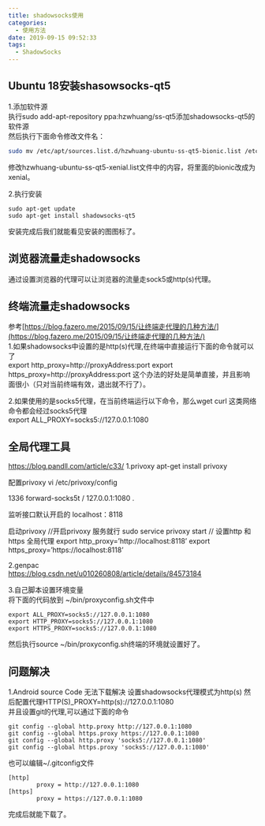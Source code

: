 ```yaml
---
title: shadowsocks使用
categories:
  - 使用方法
date: 2019-09-15 09:52:33
tags:
  - ShadowSocks
---
```


## Ubuntu 18安装shasowsocks-qt5
1.添加软件源  
执行sudo add-apt-repository ppa:hzwhuang/ss-qt5添加shadowsocks-qt5的软件源  
然后执行下面命令修改文件名：  
```bash
sudo mv /etc/apt/sources.list.d/hzwhuang-ubuntu-ss-qt5-bionic.list /etc/apt/sources.list.d/hzwhuang-ubuntu-ss-qt5-xenial.list
```
修改hzwhuang-ubuntu-ss-qt5-xenial.list文件中的内容，将里面的bionic改成为xenial。  

2.执行安装
```
sudo apt-get update
sudo apt-get install shadowsocks-qt5
```
安装完成后我们就能看见安装的图图标了。  

## 浏览器流量走shadowsocks
通过设置浏览器的代理可以让浏览器的流量走sock5或http(s)代理。

## 终端流量走shadowsocks
参考[https://blog.fazero.me/2015/09/15/让终端走代理的几种方法/](https://blog.fazero.me/2015/09/15/让终端走代理的几种方法/)  
1.如果shadowsocks中设置的是http(s)代理,在终端中直接运行下面的命令就可以了  
export http_proxy=http://proxyAddress:port
export https_proxy=http://proxyAddress:port
这个办法的好处是简单直接，并且影响面很小（只对当前终端有效，退出就不行了）。  

2.如果使用的是socks5代理，在当前终端运行以下命令，那么wget curl 这类网络命令都会经过socks5代理  
export ALL_PROXY=socks5://127.0.0.1:1080

## 全局代理工具
https://blog.pandll.com/article/c33/
1.privoxy
apt-get install privoxy

配置privoxy
vi /etc/privoxy/config

1336 forward-socks5t / 127.0.0.1:1080 .

监听接口默认开启的 localhost：8118

启动privoxy
//开启privoxy 服务就行
sudo service privoxy start
// 设置http 和 https 全局代理
export http_proxy=’http://localhost:8118’
export https_proxy=’https://localhost:8118’


2.genpac  
https://blog.csdn.net/u010260808/article/details/84573184

3.自己脚本设置环境变量  
将下面的代码放到 ~/bin/proxyconfig.sh文件中  
```
export ALL_PROXY=socks5://127.0.0.1:1080
export HTTP_PROXY=socks5://127.0.0.1:1080
export HTTPS_PROXY=socks5://127.0.0.1:1080
```
然后执行source ~/bin/proxyconfig.sh终端的环境就设置好了。  


## 问题解决 

1.Android source Code 无法下载解决
设置shadowsocks代理模式为http(s)
然后配置代理HTTP(S)_PROXY=http(s)://127.0.0.1:1080  
并且设置git的代理,可以通过下面的命令
```
git config --global http.proxy http://127.0.0.1:1080
git config --global https.proxy https://127.0.0.1:1080
git config --global http.proxy 'socks5://127.0.0.1:1080' 
git config --global https.proxy 'socks5://127.0.0.1:1080'
```
也可以编辑~/.gitconfig文件
```
[http]
        proxy = http://127.0.0.1:1080
[https]
        proxy = https://127.0.0.1:1080

```
完成后就能下载了。  
